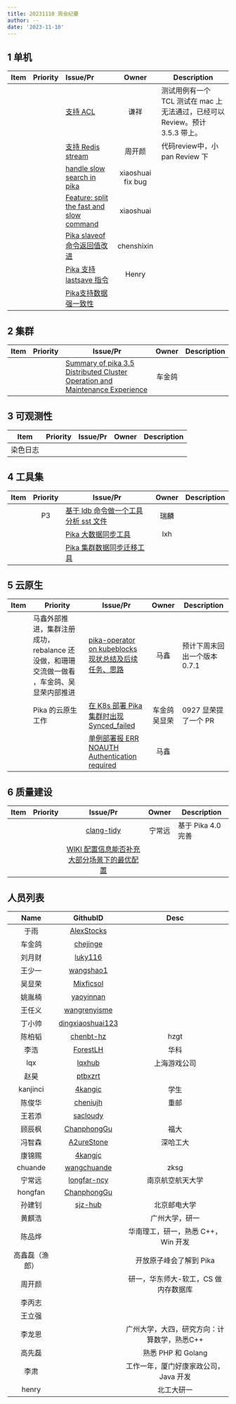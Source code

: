 ```yaml
---
title: 20231110 周会纪要
author: --
date: '2023-11-10'
---
```

## 1 单机

| Item | Priority | Issue/Pr | Owner | Description |
| :-: | :-: | :-- | :-: | --- |
|  |  | [支持 ACL](https://github.com/OpenAtomFoundation/pika/issues/1284) | 谦祥 | 测试用例有一个 TCL 测试在 mac 上无法通过，已经可以 Review。预计 3.5.3 带上。 |
|  |  | [支持 Redis stream](https://github.com/OpenAtomFoundation/pika/discussions/1717) | 周开颜 | 代码review中，小 pan Review 下 |
|  |  | [handle slow search in pika](https://github.com/OpenAtomFoundation/pika/issues/2040) | xiaoshuai fix bug |  |
|  |  | [Feature: split the fast and slow command](https://github.com/OpenAtomFoundation/pika/issues/2019) | xiaoshuai |  |
|  |  | [Pika slaveof 命令返回值改进](https://github.com/OpenAtomFoundation/pika/issues/1965) | chenshixin |  |
|  |  | [Pika 支持 lastsave 指令](https://github.com/OpenAtomFoundation/pika/issues/1161) | Henry |  |
|  |  | [Pika支持数据强一致性](https://github.com/OpenAtomFoundation/pika/issues/2073) |  |  |

## 2 集群

| Item | Priority | Issue/Pr | Owner | Description |
| :-: | :-: | --- | :-: | :-: |
|  |  | [Summary of pika 3.5 Distributed Cluster Operation and Maintenance Experience](https://github.com/OpenAtomFoundation/pika/issues/2080) | 车金鸽 |  |

## 3 可观测性

| Item | Priority | Issue/Pr | Owner | Description |
| --- | :-: | --- | :-: | :-: |
| 染色日志 |  |  |  |  |

## 4 工具集

| Item | Priority | Issue/Pr | Owner | Description |
| --- | :-: | --- | :-: | --- |
|  | P3 | [基于 ldb 命令做一个工具分析 sst 文件](https://github.com/OpenAtomFoundation/pika/issues/1289) | 瑞麟 |  |
|  |  | [Pika 大数据同步工具](https://github.com/OpenAtomFoundation/pika/issues/2039) | lxh |  |
|  |  | [Pika 集群数据同步迁移工具](https://github.com/OpenAtomFoundation/pika/issues/1992) |  |  |

## 5 云原生

| Item | Priority | Issue/Pr | Owner | Description |
| :-: | --- | --- | :-: | --- |
|  | 马鑫外部推进，集群注册成功，rebalance 还没做，和珊珊交流做一做看 ，车金鸽、吴显荣内部推进 | [pika-operator on kubeblocks 现状总结及后续任务、思路](https://github.com/OpenAtomFoundation/pika/issues/1906) | 马鑫 | 预计下周末回出一个版本 0.7.1 |
|  | Pika 的云原生工作 | [在 K8s 部署 Pika 集群时出现 Synced\_failed](https://github.com/OpenAtomFoundation/pika/issues/1967) | 车金鸽吴显荣 | 0927 显荣提了一个 PR |
|  |  | [单例部署报 ERR NOAUTH Authentication required](https://github.com/OpenAtomFoundation/pika/issues/2043) | 马鑫 |  |

## 6 质量建设

| Item | Priority | Issue/Pr | Owner | Description |
| --- | --- | :-: | :-: | --- |
|  |  | [clang-tidy](https://github.com/OpenAtomFoundation/pika/pull/1656) | 宁常远 | 基于 Pika 4.0 完善 |
|  |  | [WIKI 配置信息能否补充大部分场景下的最优配置](https://github.com/OpenAtomFoundation/pika/issues/2008) |  |  |

## 人员列表

| Name | GithubID | Desc |
| :-: | :-: | :-: |
| 于雨 | [AlexStocks](https://github.com/AlexStocks) |  |
| 车金鸽 | [chejinge](https://github.com/chejinge) |  |
| 刘月财 | [luky116](https://github.com/luky116) |  |
| 王少一 | [wangshao1](https://github.com/wangshao1) |  |
| 吴显荣 | [Mixficsol](https://github.com/Mixficsol) |  |
| 姚胤楠 | [yaoyinnan](https://github.com/yaoyinnan) |  |
| 王任义 | [wangrenyisme](https://github.com/wangrenyisme) |  |
| 丁小帅 | [dingxiaoshuai123](https://github.com/dingxiaoshuai123) |  |
| 陈柏韬 | [chenbt-hz](https://github.com/chenbt-hz) | hzgt |
| 李浩 | [ForestLH](https://github.com/ForestLH) | 华科 |
| lqx | [lqxhub](https://github.com/lqxhub) | 上海游戏公司 |
| 赵昊 | [ptbxzrt](https://github.com/ptbxzrt) |  |
| kanjinci | [4kangic](https://github.com/OpenAtomFoundation/pika/discussions/1892) | 学生 |
| 陈俊华 | [cheniujh](https://github.com/cheniujh) | 重邮 |
| 王若添 | [sacloudy](https://github.com/sacloudy) |  |
| 顾辰枫 | [ChanphongGu](https://github.com/ChanphongGu) | 福大 |
| 冯智森 | [A2ureStone](https://github.com/A2ureStone) | 深哈工大 |
| 康锦赐 | [4kangjc](https://github.com/4kangjc) |  |
| chuande | [wangchuande](https://github.com/wangchuande) | zksg |
| 宁常远 | [longfar-ncy](https://github.com/longfar-ncy) | 南京航空航天大学 |
| hongfan | [ChanphongGu](https://github.com/ChanphongGu) |  |
| 孙建钊 | [sjz-hub](https://github.com/sjz-hub) | 北京邮电大学 |
| 黄麒浩 |  | 广州大学，研一 |
| 陈品烨 |  | 华南理工，研一，熟悉 C++，Win 开发 |
| 高鑫磊（渔郎） |  | 开放原子峰会了解到 Pika |
| 周开颜 |  | 研一，华东师大-软工，CS 做内存数据库 |
| 李丙志 |  |  |
| 王立强 |  |  |
| 李龙恩 |  | 广州大学，大四，研究方向：计算数学，熟悉C++ |
| 高先磊 |  | 熟悉 PHP 和 Golang |
| 李肃 |  | 工作一年，厦门好康家政公司，Java 开发 |
| henry |  | 北工大研一 |